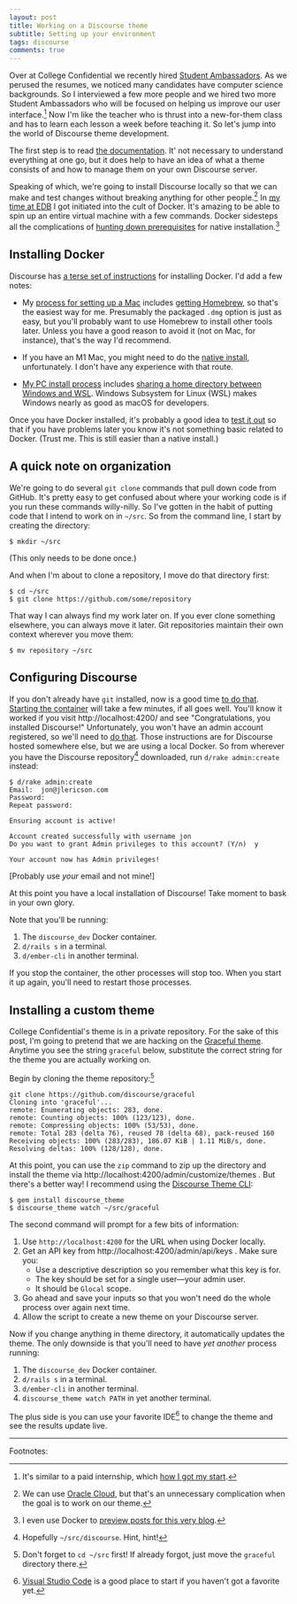 ```yaml
---
layout: post
title: Working on a Discourse theme
subtitle: Setting up your environment
tags: discourse
comments: true
---
```


Over at College Confidential we recently hired [Student
Ambassadors](https://talk.collegeconfidential.com/t/introducing-the-2022-student-ambassadors/3620097). As
we perused the resumes, we noticed many candidates have computer
science backgrounds. So I interviewed a few more people and we hired
two more Student Ambassadors who will be focused on helping us improve
our user interface.[^1] Now I'm like the teacher who is thrust into a
new-for-them class and has to learn each lesson a week before teaching
it. So let's jump into the world of Discourse theme development.

The first step is to read [the
documentation](https://meta.discourse.org/t/beginners-guide-to-using-discourse-themes/91966). It'
not necessary to understand everything at one go, but it does help to
have an idea of what a theme consists of and how to manage them on
your own Discourse server.

Speaking of which, we're going to install Discourse locally so that we
can make and test changes without breaking anything for other
people.[^2] In [my time at
EDB](https://jlericson.com/2022/06/13/year_at_edb.html) I got
initiated into the cult of Docker. It's amazing to be able to spin up
an entire virtual machine with a few commands. Docker sidesteps all
the complications of [hunting down
prerequisites](https://jlericson.com/2021/05/14/install_pg.html) for
native installation.[^3]

## Installing Docker

Discourse has [a terse set of
instructions](https://meta.discourse.org/t/install-discourse-for-development-using-docker/102009#step-1-install-docker-2)
for installing Docker. I'd add a few notes:

* My [process for setting up a
Mac](https://gist.github.com/jericson/16f4cc5045dde50c3263064eae339686)
includes [getting Homebrew](https://brew.sh/), so that's the easiest
way for me. Presumably the packaged `.dmg` option is just as easy, but
you'll probably want to use Homebrew to install other tools
later. Unless you have a good reason to avoid it (not on Mac, for
instance), that's the way I'd recommend.

* If you have an M1 Mac, you might need to do the [native
install](https://meta.discourse.org/t/install-discourse-on-macos-for-development/15772),
unfortunately. I don't have any experience with that route.

* [My PC install
process](https://gist.github.com/jericson/b4f8199b24f7265f818a843a9a114b24)
includes [sharing a home directory between Windows and
WSL](https://jeremyskinner.co.uk/2018/07/27/sharing-home-directory-between-windows-and-wsl/).
Windows Subsystem for Linux (WSL) makes Windows nearly as good as macOS
for developers.

Once you have Docker installed, it's probably a good idea to [test it
out](https://docs.docker.com/get-started/#start-the-tutorial) so that
if you have problems later you know it's not something basic related
to Docker. (Trust me. This is still easier than a native install.)

## A quick note on organization

We're going to do several `git clone` commands that pull down code
from GitHub. It's pretty easy to get confused about where your working
code is if you run these commands willy-nilly. So I've gotten in the
habit of putting code that I intend to work on in `~/src`. So from the
command line, I start by creating the directory:

```
$ mkdir ~/src
```

(This only needs to be done once.)

And when I'm about to clone a repository, I move do that directory first:

```
$ cd ~/src
$ git clone https://github.com/some/repository
```

That way I can always find my work later on. If you ever clone
something elsewhere, you can always move it later. Git repositories
maintain their own context wherever you move them:

```
$ mv repository ~/src
```


## Configuring Discourse

If you don't already have `git` installed, now is a good time [to do
that](https://git-scm.com/downloads). [Starting the
container](https://meta.discourse.org/t/install-discourse-for-development-using-docker/102009#step-2-start-container-6)
will take a few minutes, if all goes well. You'll know it worked if
you visit http://localhost:4200/ and see "Congratulations, you
installed Discourse!" Unfortunately, you won't have an admin account
registered, so we'll need to [do
that](https://meta.discourse.org/t/create-admin-account-from-console/17274). Those
instructions are for Discourse hosted somewhere else, but we are using
a local Docker. So from wherever you have the Discourse repository[^4]
downloaded, run `d/rake admin:create` instead:

```
$ d/rake admin:create
Email:  jon@jlericson.com
Password:  
Repeat password:  

Ensuring account is active!

Account created successfully with username jon
Do you want to grant Admin privileges to this account? (Y/n)  y

Your account now has Admin privileges!
```

[Probably use _your_ email and not mine!]

At this point you have a local installation of Discourse! Take moment
to bask in your own glory.

Note that you'll be running:

1. The `discourse_dev` Docker container.
2. `d/rails s` in a terminal.
3. `d/ember-cli` in another terminal.

If you stop the container, the other processes will stop too. When you
start it up again, you'll need to restart those processes.

## Installing a custom theme

College Confidential's theme is in a private repository. For the sake
of this post, I'm going to pretend that we are hacking on the
[Graceful
theme](https://meta.discourse.org/t/a-graceful-theme-for-discourse/93040). Anytime
you see the string `graceful` below, substitute the correct string for
the theme you are actually working on.

Begin by cloning the theme repository:[^5]

```
git clone https://github.com/discourse/graceful
Cloning into 'graceful'...
remote: Enumerating objects: 283, done.
remote: Counting objects: 100% (123/123), done.
remote: Compressing objects: 100% (53/53), done.
remote: Total 283 (delta 76), reused 78 (delta 68), pack-reused 160
Receiving objects: 100% (283/283), 186.07 KiB | 1.11 MiB/s, done.
Resolving deltas: 100% (128/128), done.
```

At this point, you can use the `zip` command to zip up the directory
and install the theme via http://localhost:4200/admin/customize/themes
. But there's a better way! I recommend using the [Discourse Theme
CLI](https://meta.discourse.org/t/install-the-discourse-theme-cli-console-app-to-help-you-build-themes/82950):

```
$ gem install discourse_theme
$ discourse_theme watch ~/src/graceful
```

The second command will prompt for a few bits of information:

1. Use `http://localhost:4200` for the URL when using Docker locally.
2. Get an API key from http://localhost:4200/admin/api/keys . Make sure you:
   * Use a descriptive description so you remember what this key is for.
   * The key should be set for a single user&mdash;your admin user.
   * It should be `Glocal` scope.
3. Go ahead and save your inputs so that you won't need do the whole
   process over again next time.
4. Allow the script to create a new theme on your Discourse server.
   
Now if you change anything in theme directory, it automatically
updates the theme. The only downside is that you'll need to have _yet another_ process running:

1. The `discourse_dev` Docker container.
2. `d/rails s` in a terminal.
3. `d/ember-cli` in another terminal.
4. `discourse_theme watch PATH` in yet another terminal.

The plus side is you can use your favorite IDE[^6] to change the theme
and see the results update live.

---

Footnotes:

[^1]: It's similar to a paid internship, which [how I got my
    start](https://jlericson.com/2015/04/22/cs_females.html). 
    
[^2]: We can use [Oracle
    Cloud](https://jlericson.com/2021/04/06/oracle_discourse.html),
    but that's an unnecessary complication when the goal is to work on
    our theme.
    
[^3]: I even use Docker to [preview posts for this very
    blog](https://github.com/jericson/jekyll-serve).


[^4]: Hopefully `~/src/discourse`. Hint, hint!

[^5]: Don't forget to `cd ~/src` first! If already forgot, just move
    the `graceful` directory there.
    
[^6]: [Visual Studio Code](https://code.visualstudio.com/download) is
    a good place to start if you haven't got a favorite yet.

<!--  LocalWords:  Homebrew
 -->
